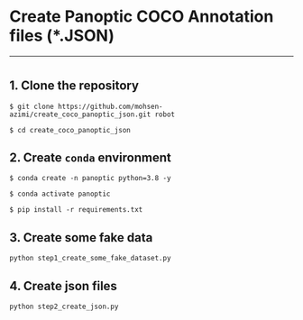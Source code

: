 # Create Panoptic COCO Annotation files (*.JSON)


---

#   

## 1. Clone the repository

`$ git clone https://github.com/mohsen-azimi/create_coco_panoptic_json.git robot`

`$ cd create_coco_panoptic_json`

## 2. Create `conda` environment

`$ conda create -n panoptic python=3.8 -y` 

`$ conda activate panoptic`

`$ pip install -r requirements.txt`

## 3. Create some fake data

`python step1_create_some_fake_dataset.py`

## 4. Create json files

`python step2_create_json.py` 

